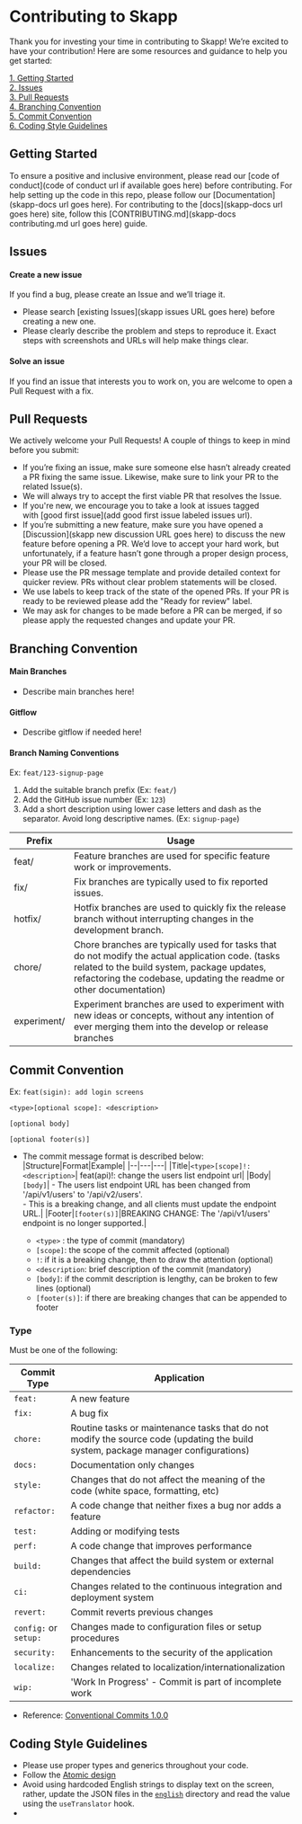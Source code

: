 # Contributing to Skapp

Thank you for investing your time in contributing to Skapp! We’re excited to have your contribution! Here are some resources and guidance to help you get started:

[1. Getting Started](#getting-started)\
[2. Issues](#issues)\
[3. Pull Requests](#pull-requests)\
[4. Branching Convention](#branching-convention)\
[5. Commit Convention](#commit-convention)\
[6. Coding Style Guidelines](#coding-style-guidelines)

## Getting Started

To ensure a positive and inclusive environment, please read our [code of conduct](code of conduct url if available goes here) before contributing. For help setting up the code in this repo, please follow our [Documentation](skapp-docs url goes here). For contributing to the [docs](skapp-docs url goes here) site, follow this [CONTRIBUTING.md](skapp-docs contributing.md url goes here) guide.

## Issues

#### Create a new issue

If you find a bug, please create an Issue and we’ll triage it.

- Please search [existing Issues](skapp issues URL goes here) before creating a new one.
- Please clearly describe the problem and steps to reproduce it. Exact steps with screenshots and URLs will help make things clear.

#### Solve an issue

If you find an issue that interests you to work on, you are welcome to open a Pull Request with a fix.

## Pull Requests

We actively welcome your Pull Requests! A couple of things to keep in mind before you submit:

- If you’re fixing an issue, make sure someone else hasn’t already created a PR fixing the same issue. Likewise, make sure to link your PR to the related Issue(s).
- We will always try to accept the first viable PR that resolves the Issue.
- If you're new, we encourage you to take a look at issues tagged with [good first issue](add good first issue labeled issues url).
- If you’re submitting a new feature, make sure you have opened a [Discussion](skapp new discussion URL goes here) to discuss the new feature before opening a PR. We’d love to accept your hard work, but unfortunately, if a feature hasn’t gone through a proper design process, your PR will be closed.
- Please use the PR message template and provide detailed context for quicker review. PRs without clear problem statements will be closed.
- We use labels to keep track of the state of the opened PRs. If your PR is ready to be reviewed please add the "Ready for review" label.
- We may ask for changes to be made before a PR can be merged, if so please apply the requested changes and update your PR.

## Branching Convention

#### Main Branches

- Describe main branches here!

#### Gitflow

- Describe gitflow if needed here!

#### Branch Naming Conventions

Ex: `feat/123-signup-page`

1. Add the suitable branch prefix (Ex: `feat/`)
2. Add the GitHub issue number (Ex: `123`)
3. Add a short description using lower case letters and dash as the separator. Avoid long descriptive names. (Ex: `signup-page`)

| Prefix      | Usage                                                                                                                                                                                                                  |
| ----------- | ---------------------------------------------------------------------------------------------------------------------------------------------------------------------------------------------------------------------- |
| feat/       | Feature branches are used for specific feature work or improvements.                                                                                                                                                   |
| fix/        | Fix branches are typically used to fix reported issues.                                                                                                                                                                |
| hotfix/     | Hotfix branches are used to quickly fix the release branch without interrupting changes in the development branch.                                                                                                     |
| chore/      | Chore branches are typically used for tasks that do not modify the actual application code. (tasks related to the build system, package updates, refactoring the codebase, updating the readme or other documentation) |
| experiment/ | Experiment branches are used to experiment with new ideas or concepts, without any intention of ever merging them into the develop or release branches                                                                 |

## Commit Convention

Ex: `feat(sigin): add login screens`

```
<type>[optional scope]: <description>

[optional body]

[optional footer(s)]
```

- The commit message format is described below:
  |Structure|Format|Example|
  |--|---|---|
  |Title|`<type>[scope]!: <description>`| feat(api)!: change the users list endpoint url|
  |Body|`[body]`| - The users list endpoint URL has been changed from '/api/v1/users' to '/api/v2/users'. <br> - This is a breaking change, and all clients must update the endpoint URL.|
  |Footer|`[footer(s)]`|BREAKING CHANGE: The '/api/v1/users' endpoint is no longer supported.|

  - `<type>` : the type of commit (mandatory)
  - `[scope]`: the scope of the commit affected (optional)
  - `!`: if it is a breaking change, then to draw the attention (optional)
  - `<description`: brief description of the commit (mandatory)
  - `[body]`: if the commit description is lengthy, can be broken to few lines (optional)
  - `[footer(s)]`: if there are breaking changes that can be appended to footer

### Type

Must be one of the following:

| Commit Type           | Application                                                                                                                       |
| --------------------- | --------------------------------------------------------------------------------------------------------------------------------- |
| `feat:`               | A new feature                                                                                                                     |
| `fix:`                | A bug fix                                                                                                                         |
| `chore:`              | Routine tasks or maintenance tasks that do not modify the source code (updating the build system, package manager configurations) |
| `docs:`               | Documentation only changes                                                                                                        |
| `style:`              | Changes that do not affect the meaning of the code (white space, formatting, etc)                                                 |
| `refactor:`           | A code change that neither fixes a bug nor adds a feature                                                                         |
| `test:`               | Adding or modifying tests                                                                                                         |
| `perf:`               | A code change that improves performance                                                                                           |
| `build:`              | Changes that affect the build system or external dependencies                                                                     |
| `ci:`                 | Changes related to the continuous integration and deployment system                                                               |
| `revert:`             | Commit reverts previous changes                                                                                                   |
| `config:` or `setup:` | Changes made to configuration files or setup procedures                                                                           |
| `security:`           | Enhancements to the security of the application                                                                                   |
| `localize:`           | Changes related to localization/internationalization                                                                              |
| `wip:`                | 'Work In Progress' - Commit is part of incomplete work                                                                            |

- Reference: [Conventional Commits 1.0.0](https://www.conventionalcommits.org/en/v1.0.0)

## Coding Style Guidelines

- Please use proper types and generics throughout your code.
- Follow the [Atomic design](https://atomicdesign.bradfrost.com/)
- Avoid using hardcoded English strings to display text on the screen, rather, update the JSON files in the [`english`](./src/community/common/assets/languages/english) directory and read the value using the `useTranslator` hook.
-
